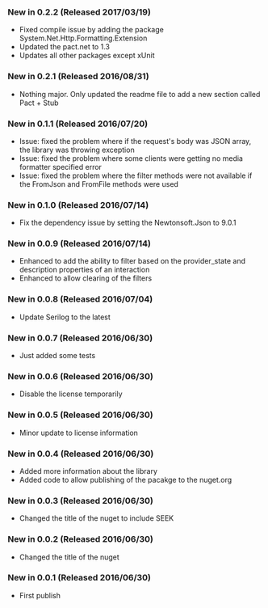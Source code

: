 ### New in 0.2.2 (Released 2017/03/19)
* Fixed compile issue by adding the package System.Net.Http.Formatting.Extension
* Updated the pact.net to 1.3
* Updates all other packages except xUnit

### New in 0.2.1 (Released 2016/08/31)
* Nothing major. Only updated the readme file to add a new section called Pact + Stub

### New in 0.1.1 (Released 2016/07/20)
* Issue: fixed the problem where if the request's body was JSON array, the library was throwing exception
* Issue: fixed the problem where some clients were getting no media formatter specified error
* Issue: fixed the problem where the filter methods were not available if the FromJson and FromFile methods were used

### New in 0.1.0 (Released 2016/07/14)
* Fix the dependency issue by setting the Newtonsoft.Json to 9.0.1

### New in 0.0.9 (Released 2016/07/14)
* Enhanced to add the ability to filter based on the provider_state and description properties of an interaction
* Enhanced to allow clearing of the filters

### New in 0.0.8 (Released 2016/07/04)
* Update Serilog to the latest

### New in 0.0.7 (Released 2016/06/30)
* Just added some tests

### New in 0.0.6 (Released 2016/06/30)
* Disable the license temporarily

### New in 0.0.5 (Released 2016/06/30)
* Minor update to license information

### New in 0.0.4 (Released 2016/06/30)
* Added more information about the library
* Added code to allow publishing of the pacakge to the nuget.org

### New in 0.0.3 (Released 2016/06/30)
* Changed the title of the nuget to include SEEK

### New in 0.0.2 (Released 2016/06/30)
* Changed the title of the nuget

### New in 0.0.1 (Released 2016/06/30)
* First publish
